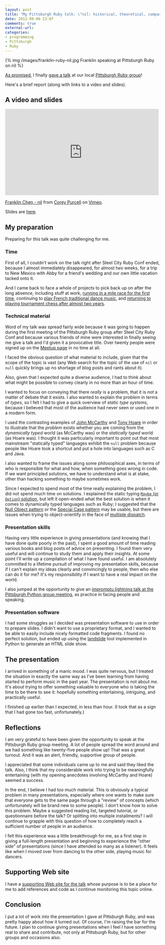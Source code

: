 ```yaml
---
layout: post
title: "My Pittsburgh Ruby talk: \"nil: historical, theoretical, comparative, philosophical, and practical perspectives\""
date: 2012-09-06 23:07
comments: true
external-url: 
categories: 
- programming
- Pittsburgh
- Ruby
---
```

{% img /images/franklin-ruby-nil.jpg Franklin speaking at Pittsburgh Ruby on nil %}

[As promised](/blog/2012/08/07/the-first-steel-city-ruby-conference-an-amazing-experience/), I finally [gave a talk](http://www.meetup.com/pittsburgh-ruby/events/79619402/) at our local [Pittsburgh Ruby group](http://pghrb.heroku.com/)!

Here's a brief report (along with links to a video and slides).

<!--more-->

## A video and slides

<iframe src="http://player.vimeo.com/video/49474228?badge=0" width="500" height="281" frameborder="0" webkitAllowFullScreen mozallowfullscreen allowFullScreen></iframe> <p><a href="http://vimeo.com/49474228">Franklin Chen - nil</a> from <a href="http://vimeo.com/user11358803">Corey Purcell</a> on <a href="http://vimeo.com">Vimeo</a>.</p>

Slides are [here](http://franklinchen.com/talk-on-nil/).

## My preparation

Preparing for this talk was quite challenging for me.

### Time

First of all, I couldn't work on the talk right after Steel City Ruby Conf ended, because I almost immediately disappeared, for almost two weeks, for a trip to New Mexico with Abby for a friend's wedding and our own little vacation tacked onto it.

And I came back to face a whole of projects to pick back up on after the long absence, including stuff at work, [running in a mile race for the first time](/blog/2012/08/17/the-inaugural-liberty-mile-a-review-of-pittsburghs-first-road-mile-race/), continuing to [play French traditional dance music](/blog/2012/08/27/my-second-french-music-jam-playing-my-irish-flute-in-public-for-the-first-time/), and [returning to playing tournament chess after almost two years](/blog/2012/09/04/round-1-of-the-pittsburgh-chess-club-tournament-the-greek-gift-sacrifice/).

### Technical material

Word of my talk was spread fairly wide because it was going to happen during the first meeting of the Pittsburgh Ruby group after Steel City Ruby Conf and because various friends of mine were interested in finally seeing me give a talk and I'd given it a provocative title. Over twenty people were signed up on the [Meetup page](http://www.meetup.com/pittsburgh-ruby/events/79619402/) in no time at all.

I faced the obvious question of what material to include, given that the scope of the topic is vast (any Web search for the topic of the use of `nil` or `null` quickly brings up no shortage of blog posts and rants about it).

Also, given that I expected quite a diverse audience, I had to think about what might be possible to convey clearly in no more than an hour of time.

I wanted to focus on conveying that there *really* is a problem, that it is *not* a matter of debate that it exists. I also wanted to explain the problem in terms of *types*, so I felt I had to give a quick overview of *static type systems*, because I believed that most of the audience had never seen or used one in a modern form.

I used the contrasting examples of [John McCarthy](/blog/2011/10/25/rip-john-mccarthy-but-lisp-will-never-die/) and [Tony Hoare](http://en.wikipedia.org/wiki/Tony_Hoare) in order to illustrate that the *problem* exists whether you are coming from the *dynamically typed* world (as McCarthy was) or the *statically typed* world (as Hoare was). I thought it was particularly important to point out that most mainstream "statically typed" languages exhibit the `null` problem because people like Hoare took a shortcut and put a hole into languages such as C and Java.

I also wanted to frame the issues along some philosophical axes, in terms of who is responsible for what and how, when something goes wrong in code. If we want principled solutions, we have to understand what is at stake, other than hacking something to maybe sometimes work.

Since I expected to spend most of the time really explaining the problem, I did not spend much time on solutions. I explained the static typing [`Maybe` (or `Option`) solution](http://en.wikipedia.org/wiki/Option_type), but left it open-ended what the best solution is when it comes to dynamically typed languages such as Ruby; I suggested that the [Null Object pattern](http://en.wikipedia.org/wiki/Null_Object_pattern) or the [Special Case pattern](http://martinfowler.com/eaaCatalog/specialCase.html) may be usable, but there are issues when trying to object-orientify in the face of [multiple dispatch](http://en.wikipedia.org/wiki/Multiple_dispatch).

### Presentation skills

Having very little experience in giving presentations (and knowing that I have done quite poorly in the past), I spent a good amount of time reading various books and blog posts of advice on presenting. I found them very useful and will continue to study them and apply their insights. At some point I'll write up a compilation of what I have found useful. I am absolutely committed to a lifetime pursuit of improving my presentation skills, because if I can't explain my ideas clearly and convincingly to people, then who else can do it for me? It's my responsibility if I want to have a real impact on the world.

I also jumped at the opportunity to give an [impromptu lightning talk at the Pittsburgh Python group meeting](/blog/2012/08/23/pittsburgh-python-meetup-i-gave-my-first-lightning-talk-ever-the-topic-was-scons/), as practice in facing people and speaking.

### Presentation software

I had some struggles as I decided was presentation software to use in order to prepare slides. I didn't want to use a proprietary format, and I wanted to be able to easily include nicely formatted code fragments. I found no perfect solution, but ended up using the [landslide](http://github.com/adamzap/landslide) tool implemented in Python to generate an HTML slide show.

## The presentation

I arrived in something of a manic mood. I was quite nervous, but I treated the situation in exactly the same way as I've been learning from having started to perform music in the past year. The presentation is not about *me*. It's about trying to offer something valuable to everyone who is taking the time to be there to see it: hopefully something entertaining, intriguing, and practically useful.

I finished up earlier than I expected, in less than hour. (I took that as a sign that I had gone too fast, unfortunately.)

## Reflections

I am very grateful to have been given the opportunity to speak at the Pittsburgh Ruby group meeting. A lot of people spread the word around and we had something like twenty-five people show up! That was a great turnout. And it was an alert, friendly, supportive group of people.

I appreciated that some individuals came up to me and said they liked the talk. Also, I think that my considerable work into trying to be meaningfully entertaining (with my opening anecdotes involving McCarthy and Hoare) seemed a success.

In the end, I believe I had too much material. This is obviously a typical problem in many presentations, especially where one wants to make sure that everyone gets to the same page through a "review" of concepts (which unfortunately will be brand new to some people). I don't know how to solve this problem. Maybe a suggested reading list, targeted tutorial, or questionnaire before the talk? Or splitting into multiple installments? I will continue to grapple with this question of how to completely reach a sufficient number of people in an audience.

I felt this experience was a little breakthrough for me, as a first step in giving a full-length presentation and beginning to experience the "other side" of presentations (since I have attended so many as a listener). It feels like when I moved over from dancing to the other side, playing music for dancers.

## Supporting Web site

I have a [supporting Web site for the talk](http://github.com/franklinchen/talk-on-nil) whose purpose is to be a place for me to add references and code as I continue monitoring this topic online.

## Conclusion

I put a lot of work into the presentation I gave at Pittsburgh Ruby, and was pretty happy about how it turned out. Of course, I'm raising the bar for the future. I plan to continue giving presentations when I feel I have something real to share and contribute, not only at Pittsburgh Ruby, but for other groups and occasions also.